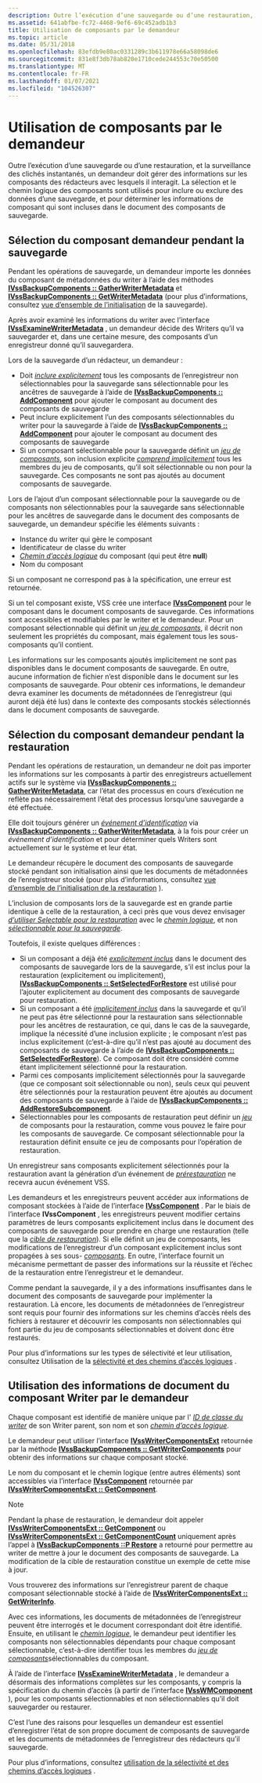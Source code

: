 ```yaml
---
description: Outre l’exécution d’une sauvegarde ou d’une restauration, et la surveillance des clichés instantanés, un demandeur doit gérer des informations sur les composants des rédacteurs avec lesquels il interagit.
ms.assetid: 641abfbe-fc72-4468-9ef6-69c452adb1b3
title: Utilisation de composants par le demandeur
ms.topic: article
ms.date: 05/31/2018
ms.openlocfilehash: 83efdb9e80ac0331289c3b611978e66a58098de6
ms.sourcegitcommit: 831e8f3db78ab820e1710cede244553c70e50500
ms.translationtype: MT
ms.contentlocale: fr-FR
ms.lasthandoff: 01/07/2021
ms.locfileid: "104526307"
---
```

# <a name="use-of-components-by-the-requester"></a>Utilisation de composants par le demandeur

Outre l’exécution d’une sauvegarde ou d’une restauration, et la surveillance des clichés instantanés, un demandeur doit gérer des informations sur les composants des rédacteurs avec lesquels il interagit. La sélection et le chemin logique des composants sont utilisés pour inclure ou exclure des données d’une sauvegarde, et pour déterminer les informations de composant qui sont incluses dans le document des composants de sauvegarde.

## <a name="requester-component-selection-during-backup"></a>Sélection du composant demandeur pendant la sauvegarde

Pendant les opérations de sauvegarde, un demandeur importe les données du composant de métadonnées du writer à l’aide des méthodes [**IVssBackupComponents :: GatherWriterMetadata**](/windows/desktop/api/VsBackup/nf-vsbackup-ivssbackupcomponents-gatherwritermetadata) et [**IVssBackupComponents :: GetWriterMetadata**](/windows/desktop/api/VsBackup/nf-vsbackup-ivssbackupcomponents-getwritermetadata) (pour plus d’informations, consultez [vue d’ensemble de l’initialisation](overview-of-backup-initialization.md) de la sauvegarde).

Après avoir examiné les informations du writer avec l’interface [**IVssExamineWriterMetadata**](/windows/desktop/api/VsBackup/nl-vsbackup-ivssexaminewritermetadata) , un demandeur décide des Writers qu’il va sauvegarder et, dans une certaine mesure, des composants d’un enregistreur donné qu’il sauvegardera.

Lors de la sauvegarde d’un rédacteur, un demandeur :

-   Doit [*inclure explicitement*](vssgloss-e.md) tous les composants de l’enregistreur non sélectionnables pour la sauvegarde sans sélectionnable pour les ancêtres de sauvegarde à l’aide de [**IVssBackupComponents :: AddComponent**](/windows/desktop/api/VsBackup/nf-vsbackup-ivssbackupcomponents-addcomponent) pour ajouter le composant au document des composants de sauvegarde
-   Peut inclure explicitement l’un des composants sélectionnables du writer pour la sauvegarde à l’aide de [**IVssBackupComponents :: AddComponent**](/windows/desktop/api/VsBackup/nf-vsbackup-ivssbackupcomponents-addcomponent) pour ajouter le composant au document des composants de sauvegarde
-   Si un composant sélectionnable pour la sauvegarde définit un [*jeu de composants*](vssgloss-c.md), son inclusion explicite [*comprend implicitement*](vssgloss-i.md) tous les membres du jeu de composants, qu’il soit sélectionnable ou non pour la sauvegarde. Ces composants ne sont pas ajoutés au document composants de sauvegarde.

Lors de l’ajout d’un composant sélectionnable pour la sauvegarde ou de composants non sélectionnables pour la sauvegarde sans sélectionnable pour les ancêtres de sauvegarde dans le document des composants de sauvegarde, un demandeur spécifie les éléments suivants :

-   Instance du writer qui gère le composant
-   Identificateur de classe du writer
-   [*Chemin d’accès logique*](vssgloss-l.md) du composant (qui peut être **null**)
-   Nom du composant

Si un composant ne correspond pas à la spécification, une erreur est retournée.

Si un tel composant existe, VSS crée une interface [**IVssComponent**](/windows/desktop/api/VsWriter/nl-vswriter-ivsscomponent) pour le composant dans le document composants de sauvegarde. Ces informations sont accessibles et modifiables par le writer et le demandeur. Pour un composant sélectionnable qui définit un [*jeu de composants*](vssgloss-c.md), il décrit non seulement les propriétés du composant, mais également tous les sous-composants qu’il contient.

Les informations sur les composants ajoutés implicitement ne sont pas disponibles dans le document composants de sauvegarde. En outre, aucune information de fichier n’est disponible dans le document sur les composants de sauvegarde. Pour obtenir ces informations, le demandeur devra examiner les documents de métadonnées de l’enregistreur (qui auront déjà été lus) dans le contexte des composants stockés sélectionnés dans le document composants de sauvegarde.

## <a name="requester-component-selection-during-restore"></a>Sélection du composant demandeur pendant la restauration

Pendant les opérations de restauration, un demandeur ne doit pas importer les informations sur les composants à partir des enregistreurs actuellement actifs sur le système via [**IVssBackupComponents :: GatherWriterMetadata**](/windows/desktop/api/VsBackup/nf-vsbackup-ivssbackupcomponents-gatherwritermetadata), car l’état des processus en cours d’exécution ne reflète pas nécessairement l’état des processus lorsqu’une sauvegarde a été effectuée.

Elle doit toujours générer un [*événement d’identification*](vssgloss-i.md) via [**IVssBackupComponents :: GatherWriterMetadata**](/windows/desktop/api/VsBackup/nf-vsbackup-ivssbackupcomponents-gatherwritermetadata), à la fois pour créer un *événement d’identification* et pour déterminer quels Writers sont actuellement sur le système et leur état.

Le demandeur récupère le document des composants de sauvegarde stocké pendant son initialisation ainsi que les documents de métadonnées de l’enregistreur stocké (pour plus d’informations, consultez [vue d’ensemble de l’initialisation de la restauration](overview-of-restore-initialization.md) ).

L’inclusion de composants lors de la sauvegarde est en grande partie identique à celle de la restauration, à ceci près que vous devez envisager [*d’utiliser Selectable pour la restauration*](vssgloss-s.md) avec le [*chemin logique*](vssgloss-l.md), et non [*sélectionnable pour la sauvegarde*](vssgloss-s.md).

Toutefois, il existe quelques différences :

-   Si un composant a déjà été [*explicitement inclus*](vssgloss-e.md) dans le document des composants de sauvegarde lors de la sauvegarde, s’il est inclus pour la restauration (explicitement ou implicitement), [**IVssBackupComponents :: SetSelectedForRestore**](/windows/desktop/api/VsBackup/nf-vsbackup-ivssbackupcomponents-setselectedforrestore) est utilisé pour l’ajouter explicitement au document des composants de sauvegarde pour restauration.
-   Si un composant a été [*implicitement inclus*](vssgloss-i.md) dans la sauvegarde et qu’il ne peut pas être sélectionné pour la restauration sans sélectionnable pour les ancêtres de restauration, ce qui, dans le cas de la sauvegarde, implique la nécessité d’une inclusion explicite ; le composant n’est pas inclus explicitement (c’est-à-dire qu’il n’est pas ajouté au document des composants de sauvegarde à l’aide de [**IVssBackupComponents :: SetSelectedForRestore**](/windows/desktop/api/VsBackup/nf-vsbackup-ivssbackupcomponents-setselectedforrestore)). Ce composant doit être considéré comme étant implicitement sélectionné pour la restauration.
-   Parmi ces composants implicitement sélectionnés pour la sauvegarde (que ce composant soit sélectionnable ou non), seuls ceux qui peuvent être sélectionnés pour la restauration peuvent être ajoutés au document des composants de sauvegarde à l’aide de [**IVssBackupComponents :: AddRestoreSubcomponent**](/windows/desktop/api/VsBackup/nf-vsbackup-ivssbackupcomponents-addrestoresubcomponent).
-   Sélectionnables pour les composants de restauration peut définir un [*jeu*](vssgloss-c.md) de composants pour la restauration, comme vous pouvez le faire pour les composants de sauvegarde. Ce composant sélectionnable pour la restauration définit ensuite ce jeu de composants pour l’opération de restauration.

Un enregistreur sans composants explicitement sélectionnés pour la restauration avant la génération d’un événement de [*prérestauration*](vssgloss-p.md) ne recevra aucun événement VSS.

Les demandeurs et les enregistreurs peuvent accéder aux informations de composant stockées à l’aide de l’interface [**IVssComponent**](/windows/desktop/api/VsWriter/nl-vswriter-ivsscomponent) . Par le biais de l’interface **IVssComponent** , les enregistreurs peuvent modifier certains paramètres de leurs composants explicitement inclus dans le document des composants de sauvegarde pour prendre en charge une restauration (telle que la [*cible de restauration*](vssgloss-r.md)). Si elle définit un jeu de composants, les modifications de l’enregistreur d’un composant explicitement inclus sont propagées à ses sous- [*composants*](vssgloss-s.md). En outre, l’interface fournit un mécanisme permettant de passer des informations sur la réussite et l’échec de la restauration entre l’enregistreur et le demandeur.

Comme pendant la sauvegarde, il y a des informations insuffisantes dans le document des composants de sauvegarde pour implémenter la restauration. Là encore, les documents de métadonnées de l’enregistreur sont requis pour fournir des informations sur les chemins d’accès réels des fichiers à restaurer et découvrir les composants non sélectionnables qui font partie du jeu de composants sélectionnables et doivent donc être restaurés.

Pour plus d’informations sur les types de sélectivité et leur utilisation, consultez Utilisation de la [sélectivité et des chemins d’accès logiques](working-with-selectability-and-logical-paths.md) .

## <a name="use-of-writer-component-document-information-by-the-requester"></a>Utilisation des informations de document du composant Writer par le demandeur

Chaque composant est identifié de manière unique par l' [*ID de classe du writer*](vssgloss-w.md) de son Writer parent, son nom et son [*chemin d’accès logique*](vssgloss-l.md).

Le demandeur peut utiliser l’interface [**IVssWriterComponentsExt**](/windows/win32/api/vsbackup/nl-vsbackup-ivsswritercomponentsext) retournée par la méthode [**IVssBackupComponents :: GetWriterComponents**](/windows/desktop/api/VsBackup/nf-vsbackup-ivssbackupcomponents-getwritercomponents) pour obtenir des informations sur chaque composant stocké.

Le nom du composant et le chemin logique (entre autres éléments) sont accessibles via l’interface [**IVssComponent**](/windows/desktop/api/VsWriter/nl-vswriter-ivsscomponent) retournée par [**IVssWriterComponentsExt :: GetComponent**](/windows/desktop/api/VsWriter/nf-vswriter-ivsswritercomponents-getcomponent).

> [!Note]  
> Pendant la phase de restauration, le demandeur doit appeler [**IVssWriterComponentsExt :: GetComponent**](/windows/desktop/api/VsWriter/nf-vswriter-ivsswritercomponents-getcomponent) ou [**IVssWriterComponentsExt :: GetComponentCount**](/windows/desktop/api/VsWriter/nf-vswriter-ivsswritercomponents-getcomponentcount) uniquement après l’appel à [**IVssBackupComponents ::P Restore**](/windows/desktop/api/VsBackup/nf-vsbackup-ivssbackupcomponents-prerestore) a retourné pour permettre au writer de mettre à jour le document des composants de sauvegarde. La modification de la cible de restauration constitue un exemple de cette mise à jour.

 

Vous trouverez des informations sur l’enregistreur parent de chaque composant sélectionnable stocké à l’aide de [**IVssWriterComponentsExt :: GetWriterInfo**](/windows/desktop/api/VsWriter/nf-vswriter-ivsswritercomponents-getwriterinfo).

Avec ces informations, les documents de métadonnées de l’enregistreur peuvent être interrogés et le document correspondant doit être identifié. Ensuite, en utilisant le [*chemin logique*](vssgloss-l.md), le demandeur peut identifier les composants non sélectionnables dépendants pour chaque composant sélectionnable, c’est-à-dire identifier tous les membres du [*jeu de composants*](vssgloss-c.md)sélectionnables du composant.

À l’aide de l’interface [**IVssExamineWriterMetadata**](/windows/desktop/api/VsBackup/nl-vsbackup-ivssexaminewritermetadata) , le demandeur a désormais des informations complètes sur les composants, y compris la spécification du chemin d’accès (à partir de l’interface [**IVssWMComponent**](/windows/desktop/api/VsBackup/nl-vsbackup-ivsswmcomponent) ), pour les composants sélectionnables et non sélectionnables qu’il doit sauvegarder ou restaurer.

C’est l’une des raisons pour lesquelles un demandeur est essentiel d’enregistrer l’état de son propre document de composants de sauvegarde et les documents de métadonnées de l’enregistreur des rédacteurs qu’il sauvegarde.

Pour plus d’informations, consultez [utilisation de la sélectivité et des chemins d’accès logiques](working-with-selectability-and-logical-paths.md) .

 

 
